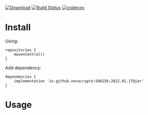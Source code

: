 [![Download](https://api.bintray.com/packages/novacrypto/Hashing/SHA256/images/download.svg)](https://bintray.com/novacrypto/Hashing/SHA256/_latestVersion) [![Build Status](https://travis-ci.org/NovaCrypto/SHA256.svg?branch=master)](https://travis-ci.org/NovaCrypto/SHA256) [![codecov](https://codecov.io/gh/NovaCrypto/SHA256/branch/master/graph/badge.svg)](https://codecov.io/gh/NovaCrypto/SHA256)

# Install

Using:

```
repositories {
    mavenCentral()
}
```

Add dependency:

```
dependencies {
    implementation 'io.github.novacrypto:SHA256:2022.01.17@jar'
}

```

# Usage

